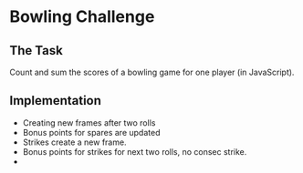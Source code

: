 Bowling Challenge
=================

The Task
------

Count and sum the scores of a bowling game for one player (in JavaScript).

Implementation
-------
- Creating new frames after two rolls
- Bonus points for spares are updated
- Strikes create a new frame.
- Bonus points for strikes for next two rolls, no consec strike.
- 
